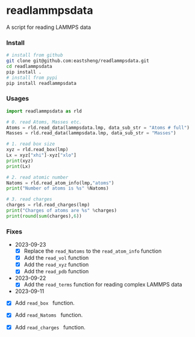 # readlammpsdata

A script for reading LAMMPS data



### Install

```bash
# install from github
git clone git@github.com:eastsheng/readlammpsdata.git
cd readlammpsdata
pip install .
# install from pypi
pip install readlammpsdata
```



### Usages

```python
import readlammpsdata as rld

# 0. read Atoms, Masses etc.
Atoms = rld.read_data(lammpsdata.lmp, data_sub_str = "Atoms # full")
Masses = rld.read_data(lammpsdata.lmp, data_sub_str = "Masses")

# 1. read box size
xyz = rld.read_box(lmp)
Lx = xyz["xhi"]-xyz["xlo"]
print(xyz)
print(Lx)

# 2. read atomic number 
Natoms = rld.read_atom_info(lmp,"atoms")
print("Number of atoms is %s" %Natoms)

# 3. read charges 
charges = rld.read_charges(lmp)
print("Charges of atoms are %s" %charges)
print(round(sum(charges),6))
```

### Fixes

- 2023-09-23
  - [x] Replace the `read_Natoms` to the `read_atom_info` function
  - [x] Add the `read_vol` function
  - [x] Add the `read_xyz` function
  - [x] Add the `read_pdb` function

- 2023-09-22
  - [x] Add the `read_terms` function for reading complex LAMMPS data

- 2023-09-11
- [x] Add `read_box ` function.
  
- [x] Add `read_Natoms ` function.
  
- [x] Add `read_charges ` function.
